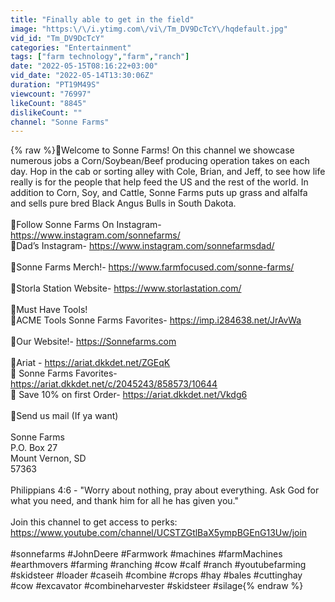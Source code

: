```yaml
---
title: "Finally able to get in the field"
image: "https:\/\/i.ytimg.com\/vi\/Tm_DV9DcTcY\/hqdefault.jpg"
vid_id: "Tm_DV9DcTcY"
categories: "Entertainment"
tags: ["farm technology","farm","ranch"]
date: "2022-05-15T08:16:22+03:00"
vid_date: "2022-05-14T13:30:06Z"
duration: "PT19M49S"
viewcount: "76997"
likeCount: "8845"
dislikeCount: ""
channel: "Sonne Farms"
---
```

{% raw %}Welcome to Sonne Farms! On this channel we showcase numerous jobs a Corn/Soybean/Beef producing operation takes on each day. Hop in the cab or sorting alley with Cole, Brian, and Jeff, to see how life really is for the people that help feed the US and the rest of the world. In addition to Corn, Soy, and Cattle, Sonne Farms puts up grass and alfalfa and sells pure bred Black Angus Bulls in South Dakota.<br /><br />Follow Sonne Farms On Instagram- <a rel="nofollow" target="blank" href="https://www.instagram.com/sonnefarms/">https://www.instagram.com/sonnefarms/</a><br />Dad’s Instagram- <a rel="nofollow" target="blank" href="https://www.instagram.com/sonnefarmsdad/">https://www.instagram.com/sonnefarmsdad/</a><br /><br />Sonne Farms Merch!- <a rel="nofollow" target="blank" href="https://www.farmfocused.com/sonne-farms/">https://www.farmfocused.com/sonne-farms/</a><br /><br />Storla Station Website- <a rel="nofollow" target="blank" href="https://www.storlastation.com/">https://www.storlastation.com/</a><br /><br />Must Have Tools!<br />ACME Tools Sonne Farms Favorites- <a rel="nofollow" target="blank" href="https://imp.i284638.net/JrAvWa">https://imp.i284638.net/JrAvWa</a><br /><br />Our Website!- <a rel="nofollow" target="blank" href="https://Sonnefarms.com">https://Sonnefarms.com</a><br /><br />Ariat - <a rel="nofollow" target="blank" href="https://ariat.dkkdet.net/ZGEqK">https://ariat.dkkdet.net/ZGEqK</a> <br /> Sonne Farms Favorites- <a rel="nofollow" target="blank" href="https://ariat.dkkdet.net/c/2045243/858573/10644">https://ariat.dkkdet.net/c/2045243/858573/10644</a><br /> Save 10% on first Order- <a rel="nofollow" target="blank" href="https://ariat.dkkdet.net/Vkdg6">https://ariat.dkkdet.net/Vkdg6</a><br /><br />Send us mail (If ya want)<br /><br />Sonne Farms<br />P.O. Box 27<br />Mount Vernon, SD<br />57363<br /><br />Philippians 4:6 - &quot;Worry about nothing, pray about everything. Ask God for what you need, and thank him for all he has given you.&quot;<br /><br />Join this channel to get access to perks:<br /><a rel="nofollow" target="blank" href="https://www.youtube.com/channel/UCSTZGtlBaX5ympBGEnG13Uw/join">https://www.youtube.com/channel/UCSTZGtlBaX5ympBGEnG13Uw/join</a><br /><br />#sonnefarms #JohnDeere #Farmwork #machines #farmMachines #earthmovers #farming #ranching #cow #calf #ranch #youtubefarming #skidsteer #loader #caseih #combine #crops #hay #bales #cuttinghay #cow #excavator #combineharvester #skidsteer #silage{% endraw %}
